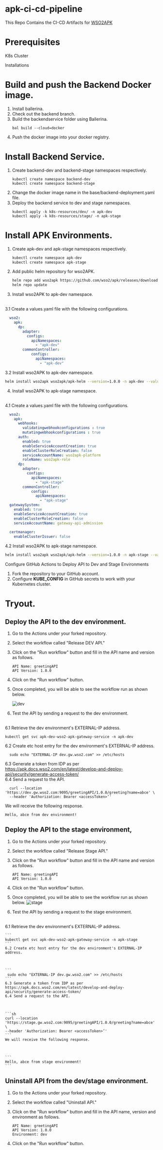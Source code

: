 # apk-ci-cd-pipeline
This Repo Contains the CI-CD Artifacts for [WSO2APK](https://apk.docs.wso2.com/en/latest/)

# Prerequisites
K8s Cluster

Installations
# Build and push the Backend Docker image.
1. Install ballerina.
2. Check out the backend branch.
3. Build the backendservice folder using Ballerina.
    ```
    bal build --cloud=docker
    ```
4. Push the docker image into your docker registry.

# Install Backend Service.
1. Create backend-dev and backend-stage namespaces respectively.
    ```
    kubectl create namespace backend-dev
    kubectl create namespace backend-stage
    ```
2. Change the docker image name in the base/backend-deployment.yaml file.
3. Deploy the backend service to dev and stage namespaces.
    ```
    kubectl apply -k k8s-resources/dev/ -n apk-dev
    kubectl apply -k k8s-resources/stage/ -n apk-stage
    ```
# Install APK Environments.
1. Create apk-dev and apk-stage namespaces respectively.
    ```sh
    kubectl create namespace apk-dev
    kubectl create namespace apk-stage
    ```
2. Add public helm repository for wso2APK.
    ```sh
    helm repo add wso2apk https://github.com/wso2/apk/releases/download/1.0.0
    helm repo update
    ```
3. Install wso2APK to apk-dev namespace.
<br>
3.1 Create a values.yaml file with the following configurations.
<br>
   
```yaml
  wso2:
    apk:
      dp:
        adapter:
          configs:
            apiNamespaces:
              - "apk-dev"
        commonController:
            configs:
              apiNamespaces:
                - "apk-dev"
```
3.2 Install wso2APK to apk-dev namespace.
```sh
helm install wso2apk wso2apk/apk-helm --version=1.0.0 -n apk-dev --values values.yaml
```
4. Install wso2APK to apk-stage namespace.
<br>
4.1 Create a values.yaml file with the following configurations.
<br>

``` yaml
  wso2:
    apk:
      webhooks:
        validatingwebhookconfigurations : true
        mutatingwebhookconfigurations : true
      auth:
        enabled: true
        enableServiceAccountCreation: true
        enableClusterRoleCreation: false
        serviceAccountName: wso2apk-platform
        roleName: wso2apk-role
      dp:
        adapter:
          configs:
            apiNamespaces:
              - "apk-stage"
        commonController:
            configs:
              apiNamespaces:
                - "apk-stage"
  gatewaySystem:
    enabled: true
    enableServiceAccountCreation: true
    enableClusterRoleCreation: false
    serviceAccountName: gateway-api-admission
  
  certmanager:
    enableClusterIssuer: false
```
4.2 Install wso2APK to apk-stage namespace.
```sh
helm install wso2apk wso2apk/apk-helm --version=1.0.0 -n apk-stage --values values.yaml
```
Configure GitHub Actions to Deploy API to Dev and Stage Environments
1. Fork the repository to your GitHub account.
2. Configure **KUBE_CONFIG** in GitHub secrets to work with your Kubernetes cluster.

# Tryout.
## Deploy the API to the dev environment.
1. Go to the Actions under your forked repository.
2. Select the workflow called "Release DEV API."
3. Click on the "Run workflow" button and fill in the API name and version as follows.
    ```
    API Name: greetingAPI
    API Version: 1.0.0
    ```
4. Click on the "Run workflow" button.
5. Once completed, you will be able to see the workflow run as shown below.
   
   ![dev](https://github.com/tharindu1st/apk-ci-cd-pipeline/assets/6345931/4b9030c8-010d-403d-bdc2-44de0ce9f212)

6. Test the API by sending a request to the dev environment.
</br>
  6.1 Retrieve the dev environment's EXTERNAL-IP address.
</br>

```console
kubectl get svc apk-dev-wso2-apk-gateway-service -n apk-dev
```
  6.2 Create etc host entry for the dev environment's EXTERNAL-IP address.
  </br>

```console
  sudo echo "EXTERNAL-IP dev.gw.wso2.com" >> /etc/hosts
```

  6.3 Generate a token from IDP as per https://apk.docs.wso2.com/en/latest/develop-and-deploy-api/security/generate-access-token/
    </br>
  6.4 Send a request to the API.
  </br>

```console
  curl --location 'https://dev.gw.wso2.com:9095/greetingAPI/1.0.0/greeting?name=abce' \
  --header 'Authorization: Bearer <accessToken>’'
  ```
  We will receive the following response.
  </br>
  ```
  Hello, abce from dev environment!
  ```
## Deploy the API to the stage environment,
1. Go to the Actions under your forked repository.
2. Select the workflow called "Release Stage API."
3. Click on the "Run workflow" button and fill in the API name and version as follows.
    ```
    API Name: greetingAPI
    API Version: 1.0.0
    ```
4. Click on the "Run workflow" button.
5. Once completed, you will be able to see the workflow run as shown below.
   ![stage](https://github.com/tharindu1st/apk-ci-cd-pipeline/assets/6345931/f42a676b-d2bd-4183-9761-8d77aa41b0c6)

6. Test the API by sending a request to the stage environment.
</br>
6.1 Retrieve the dev environment's EXTERNAL-IP address.
</br>

    ```
    kubectl get svc apk-dev-wso2-apk-gateway-service -n apk-stage
    ```
    6.2 Create etc host entry for the dev environment's EXTERNAL-IP address.
</br>

    ```
     sudo echo "EXTERNAL-IP dev.gw.wso2.com" >> /etc/hosts
    ``` 
    6.3 Generate a token from IDP as per https://apk.docs.wso2.com/en/latest/develop-and-deploy-api/security/generate-access-token/
    6.4 Send a request to the API.
</br>

    ```sh
    curl --location 'https://stage.gw.wso2.com:9095/greetingAPI/1.0.0/greeting?name=abce' \
    --header 'Authorization: Bearer <accessToken>’'
    ```
    We will receive the following response.
</br>

    ```
    Hello, abce from stage environment!
    ```

## Uninstall API from the dev/stage environment.
1. Go to the Actions under your forked repository.
2. Select the workflow called "Uninstall API."
3. Click on the "Run workflow" button and fill in the API name, version and environment as follows.

    ```
    API Name: greetingAPI
    API Version: 1.0.0
    Environment: dev
    ```
4. Click on the "Run workflow" button.
